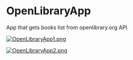 # OpenLibraryApp
App that gets books list from openlibrary.org API

[![OpenLibraryApp1.png](https://s8d3.turboimg.net/sp/d1dc2a2fd9cdab36c56009fc0d182281/OpenLibraryApp1.png)](https://www.turboimagehost.com/p/88015762/OpenLibraryApp1.png.html)

[![OpenLibraryApp2.png](https://s8d3.turboimg.net/sp/1c5e273103bd021b211a8117ae93f1ad/OpenLibraryApp2.png)](https://www.turboimagehost.com/p/88015765/OpenLibraryApp2.png.html)
